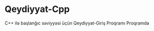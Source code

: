 # Qeydiyyat-Cpp
C++ ilə başlanğıc səviyyəsi üçün Qeydiyyat-Giriş Proqramı
Proqramda 
~~~ class , string - Açar söz ve Funksiya İşlətdik ~~~
